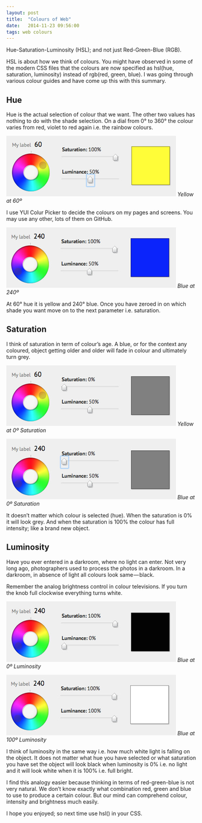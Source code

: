 ```yaml
---
layout: post
title:  "Colours of Web"
date:   2014-11-23 09:56:00
tags: web colours
---
```


Hue-Saturation-Luminosity (HSL); and not just Red-Green-Blue (RGB).

HSL is about how we think of colours. You might have observed in some of the modern CSS files that the colours are now specified as hsl(hue, saturation, luminosity) instead of rgb(red, green, blue). I was going through various colour guides and have come up this with this summary.

Hue
---

Hue is the actual selection of colour that we want. The other two values has nothing to do with the shade selection. On a dial from 0° to 360° the colour varies from red, violet to red again i.e. the rainbow colours.

![Yellow at 60º](/assets/img/2014/11/23/yellow_at_60.jpg "Yellow at 60º")
*Yellow at 60º*

I use YUI Colur Picker to decide the colours on my pages and screens. You may use any other, lots of them on GitHub.

![Blue at 240º](/assets/img/2014/11/23/blue_at_240.jpg "Blue at 240º")
*Blue at 240º*

At 60° hue it is yellow and 240° blue. Once you have zeroed in on which shade you want move on to the next parameter i.e. saturation.

Saturation
----------

I think of saturation in term of colour’s age. A blue, or for the context any coloured, object getting older and older will fade in colour and ultimately turn grey.

![Yellow at 0º Saturation](/assets/img/2014/11/23/yellow_at_0_saturation.jpg "Yellow at 0º Saturation")
*Yellow at 0º Saturation*

![Blue at 0º Saturation](/assets/img/2014/11/23/blue_at_0_saturation.jpg "Blue at 0º Saturation")
*Blue at 0º Saturation*

It doesn’t matter which colour is selected (hue). When the saturation is 0% it will look grey. And when the saturation is 100% the colour has full intensity; like a brand new object.

Luminosity
----------

Have you ever entered in a darkroom, where no light can enter. Not very long ago, photographers used to process the photos in a darkroom. In a darkroom, in absence of light all colours look same — black.

Remember the analog brightness control in colour televisions. If you turn the knob full clockwise everything turns white.

![Blue at 0º Luminosity](/assets/img/2014/11/23/blue_at_0_luminosity.jpg "Blue at 0º Luminosity")
*Blue at 0º Luminosity*

![Blue at 100º Luminosity](/assets/img/2014/11/23/blue_at_100_luminosity.jpg "Blue at 100º Luminosity")
*Blue at 100º Luminosity*

I think of luminosity in the same way i.e. how much white light is falling on the object. It does not matter what hue you have selected or what saturation you have set the object will look black when luminosity is 0% i.e. no light and it will look white when it is 100% i.e. full bright.

I find this analogy easier because thinking in terms of red-green-blue is not very natural. We don’t know exactly what combination red, green and blue to use to produce a certain colour. But our mind can comprehend colour, intensity and brightness much easily.

I hope you enjoyed; so next time use hsl() in your CSS.
